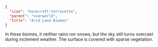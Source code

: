 ```json
{
  "icon": "minecraft:terracotta",
  "parent": "overworld",
  "title": "Arid Land Biomes"
}
```

In these biomes, it neither rains nor snows, but the sky still turns overcast during inclement weather. The surface is covered with sparse vegetation.
